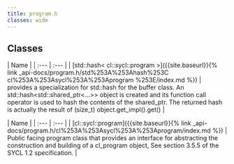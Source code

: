```yaml
---
title: program.h
classes: wide
---
```

## Classes

  | Name |
| :--- | :--- |
| [std::hash< cl::sycl::program >]({{site.baseurl}}{% link _api-docs/program.h/std%253A%253Ahash%253C cl%253A%253Asycl%253A%253Aprogram %253E/index.md %}) | provides a specialization for std::hash for the buffer class. An std::hash<std::shared_ptr<...>> object is created and its function call operator is used to hash the contents of the shared_ptr. The returned hash is actually the result of (size_t) object.get_impl().get()  |


  | Name |
| :--- | :--- |
| [cl::sycl::program]({{site.baseurl}}{% link _api-docs/program.h/cl%253A%253Asycl%253A%253Aprogram/index.md %}) | Public facing program class that provides an interface for abstracting the construction and building of a cl_program object, See section 3.5.5 of the SYCL 1.2 specification.  |

